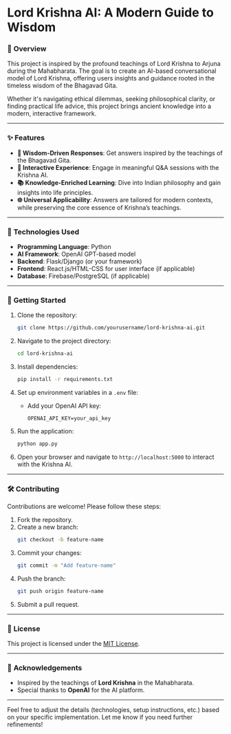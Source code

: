 
# Lord Krishna AI: A Modern Guide to Wisdom  

### 📖 **Overview**  
This project is inspired by the profound teachings of Lord Krishna to Arjuna during the Mahabharata. The goal is to create an AI-based conversational model of Lord Krishna, offering users insights and guidance rooted in the timeless wisdom of the Bhagavad Gita.  

Whether it's navigating ethical dilemmas, seeking philosophical clarity, or finding practical life advice, this project brings ancient knowledge into a modern, interactive framework.  

---

### ✨ **Features**  
- **🧠 Wisdom-Driven Responses**: Get answers inspired by the teachings of the Bhagavad Gita.  
- **💬 Interactive Experience**: Engage in meaningful Q&A sessions with the Krishna AI.  
- **📚 Knowledge-Enriched Learning**: Dive into Indian philosophy and gain insights into life principles.  
- **🌐 Universal Applicability**: Answers are tailored for modern contexts, while preserving the core essence of Krishna’s teachings.  

---

### 🚀 **Technologies Used**  
- **Programming Language**: Python  
- **AI Framework**: OpenAI GPT-based model  
- **Backend**: Flask/Django (or your framework)  
- **Frontend**: React.js/HTML-CSS for user interface (if applicable)  
- **Database**: Firebase/PostgreSQL (if applicable)  

---

### 📂 **Getting Started**  
1. Clone the repository:  
   ```bash
   git clone https://github.com/yourusername/lord-krishna-ai.git
   ```  

2. Navigate to the project directory:  
   ```bash
   cd lord-krishna-ai
   ```  

3. Install dependencies:  
   ```bash
   pip install -r requirements.txt
   ```  

4. Set up environment variables in a `.env` file:  
   - Add your OpenAI API key:  
     ```
     OPENAI_API_KEY=your_api_key
     ```  

5. Run the application:  
   ```bash
   python app.py
   ```  

6. Open your browser and navigate to `http://localhost:5000` to interact with the Krishna AI.  

---

### 🛠 **Contributing**  
Contributions are welcome! Please follow these steps:  
1. Fork the repository.  
2. Create a new branch:  
   ```bash
   git checkout -b feature-name
   ```  
3. Commit your changes:  
   ```bash
   git commit -m "Add feature-name"
   ```  
4. Push the branch:  
   ```bash
   git push origin feature-name
   ```  
5. Submit a pull request.  

---

### 📜 **License**  
This project is licensed under the [MIT License](LICENSE).  

---

### 🙏 **Acknowledgements**  
- Inspired by the teachings of **Lord Krishna** in the Mahabharata.  
- Special thanks to **OpenAI** for the AI platform.  

---

Feel free to adjust the details (technologies, setup instructions, etc.) based on your specific implementation. Let me know if you need further refinements!

